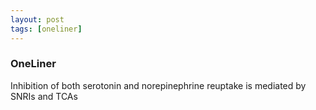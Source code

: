 ```yaml
---
layout: post
tags: [oneliner]
---
```



### OneLiner

Inhibition of both serotonin and norepinephrine reuptake is mediated by SNRIs and TCAs

